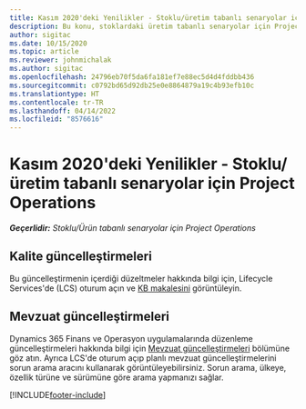 ```yaml
---
title: Kasım 2020'deki Yenilikler - Stoklu/üretim tabanlı senaryolar için Project Operations
description: Bu konu, stoklardaki üretim tabanlı senaryolar için Project Operations'ın Kasım 2020'de bulunan kaliteli güncelleştirmelerle ilgili bilgi sağlar.
author: sigitac
ms.date: 10/15/2020
ms.topic: article
ms.reviewer: johnmichalak
ms.author: sigitac
ms.openlocfilehash: 24796eb70f5da6fa181ef7e88ec5d4d4fddbb436
ms.sourcegitcommit: c0792bd65d92db25e0e8864879a19c4b93efb10c
ms.translationtype: HT
ms.contentlocale: tr-TR
ms.lasthandoff: 04/14/2022
ms.locfileid: "8576616"
---
```

# <a name="whats-new-november-2020---project-operations-for-stockedproduction-based-scenarios"></a>Kasım 2020'deki Yenilikler - Stoklu/üretim tabanlı senaryolar için Project Operations

_**Geçerlidir:** Stoklu/Ürün tabanlı senaryolar için Project Operations_

## <a name="quality-updates"></a>Kalite güncelleştirmeleri

Bu güncelleştirmenin içerdiği düzeltmeler hakkında bilgi için, Lifecycle Services'de (LCS) oturum açın ve [KB makalesini](https://fix.lcs.dynamics.com/Issue/Details?bugId=488609&amp;dbType=3&amp;qc=8251e8e1d5e2386de850599926c1adc3fec8e2ba25308036d22cdfe0a1c28fc7) görüntüleyin.

## <a name="regulatory-updates"></a>Mevzuat güncelleştirmeleri

Dynamics 365 Finans ve Operasyon uygulamalarında düzenleme güncelleştirmeleri hakkında bilgi için [Mevzuat güncelleştirmeleri](/dynamics365/finance/localizations/regulatory-updates) bölümüne göz atın. Ayrıca LCS'de oturum açıp planlı mevzuat güncelleştirmelerini sorun arama aracını kullanarak görüntüleyebilirsiniz. Sorun arama, ülkeye, özellik türüne ve sürümüne göre arama yapmanızı sağlar.


[!INCLUDE[footer-include](../../includes/footer-banner.md)]